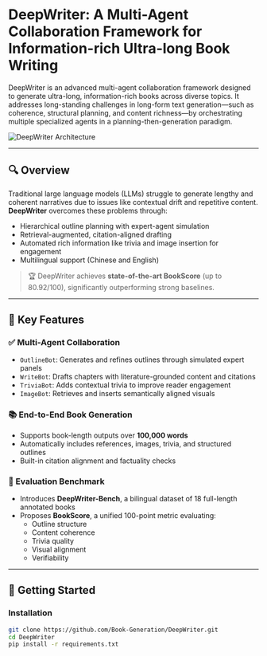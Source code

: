 # DeepWriter: A Multi-Agent Collaboration Framework for Information-rich Ultra-long Book Writing

DeepWriter is an advanced multi-agent collaboration framework designed to generate ultra-long, information-rich books across diverse topics. It addresses long-standing challenges in long-form text generation—such as coherence, structural planning, and content richness—by orchestrating multiple specialized agents in a planning-then-generation paradigm.


![DeepWriter Architecture]([https://github.com/Book-Generation/DeepWriter/assets/DeepWriter_architecture.pdf](https://github.com/Book-Generation/DeepWriter/blob/main/assets/DeepWriter_architecture.pdf))

---

## 🔍 Overview

Traditional large language models (LLMs) struggle to generate lengthy and coherent narratives due to issues like contextual drift and repetitive content. **DeepWriter** overcomes these problems through:

- Hierarchical outline planning with expert-agent simulation
- Retrieval-augmented, citation-aligned drafting
- Automated rich information like trivia and image insertion for engagement
- Multilingual support (Chinese and English)

> 🏆 DeepWriter achieves **state-of-the-art BookScore** (up to 80.92/100), significantly outperforming strong baselines.

---

## 🧠 Key Features

### ✅ Multi-Agent Collaboration
- `OutlineBot`: Generates and refines outlines through simulated expert panels
- `WriteBot`: Drafts chapters with literature-grounded content and citations
- `TriviaBot`: Adds contextual trivia to improve reader engagement
- `ImageBot`: Retrieves and inserts semantically aligned visuals

### 📚 End-to-End Book Generation
- Supports book-length outputs over **100,000 words**
- Automatically includes references, images, trivia, and structured outlines
- Built-in citation alignment and factuality checks

### 📏 Evaluation Benchmark
- Introduces **DeepWriter-Bench**, a bilingual dataset of 18 full-length annotated books
- Proposes **BookScore**, a unified 100-point metric evaluating:
  - Outline structure
  - Content coherence
  - Trivia quality
  - Visual alignment
  - Verifiability
---

## 🚀 Getting Started

### Installation

```bash
git clone https://github.com/Book-Generation/DeepWriter.git
cd DeepWriter
pip install -r requirements.txt

```
